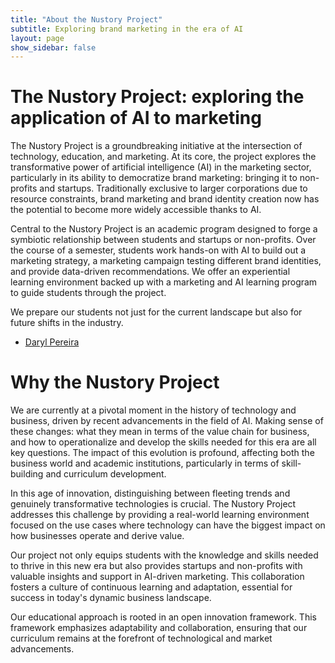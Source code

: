 ```yaml
---
title: "About the Nustory Project" 
subtitle: Exploring brand marketing in the era of AI
layout: page
show_sidebar: false
---
```


# The Nustory Project: exploring the application of AI to marketing

The Nustory Project is a groundbreaking initiative at the intersection of technology, education, and marketing. At its core, the project explores the transformative power of artificial intelligence (AI) in the marketing sector, particularly in its ability to democratize brand marketing: bringing it to non-profits and startups. Traditionally exclusive to larger corporations due to resource constraints, brand marketing and brand identity creation now has the potential to become more widely accessible thanks to AI.

Central to the Nustory Project is an academic program designed to forge a symbiotic relationship between students and startups or non-profits. Over the course of a semester, students work hands-on with AI to build out a marketing strategy, a marketing campaign testing different brand identities, and provide data-driven recommendations. We offer an experiential learning environment backed up with a marketing and AI learning program to guide students through the project. 

We prepare our students not just for the current landscape but also for future shifts in the industry.

- [Daryl Pereira](https://www.linkedin.com/in/darylpereira/)

# Why the Nustory Project

We are currently at a pivotal moment in the history of technology and business, driven by recent advancements in the field of AI. Making sense of these changes: what they mean in terms of the value chain for business, and how to operationalize and develop the skills needed for this era are all key questions. The impact of this evolution is profound, affecting both the business world and academic institutions, particularly in terms of skill-building and curriculum development.

In this age of innovation, distinguishing between fleeting trends and genuinely transformative technologies is crucial. The Nustory Project addresses this challenge by providing a real-world learning environment focused on the use cases where technology can have the biggest impact on how businesses operate and derive value. 

Our project not only equips students with the knowledge and skills needed to thrive in this new era but also provides startups and non-profits with valuable insights and support in AI-driven marketing. This collaboration fosters a culture of continuous learning and adaptation, essential for success in today's dynamic business landscape.

Our educational approach is rooted in an open innovation framework. This framework emphasizes adaptability and collaboration, ensuring that our curriculum remains at the forefront of technological and market advancements.

